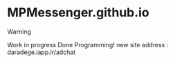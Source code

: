 # MPMessenger.github.io
> [!WARNING]
> Work in progress
Done Programming!
> new site address :
> daradege.iapp.ir/adchat
